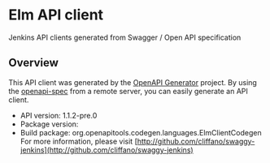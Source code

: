 # Elm API client

Jenkins API clients generated from Swagger / Open API specification

## Overview
This API client was generated by the [OpenAPI Generator](https://openapi-generator.tech) project. By using the [openapi-spec](https://github.com/OAI/OpenAPI-Specification) from a remote server, you can easily generate an API client.

- API version: 1.1.2-pre.0
- Package version: 
- Build package: org.openapitools.codegen.languages.ElmClientCodegen
For more information, please visit [http://github.com/cliffano/swaggy-jenkins](http://github.com/cliffano/swaggy-jenkins)
